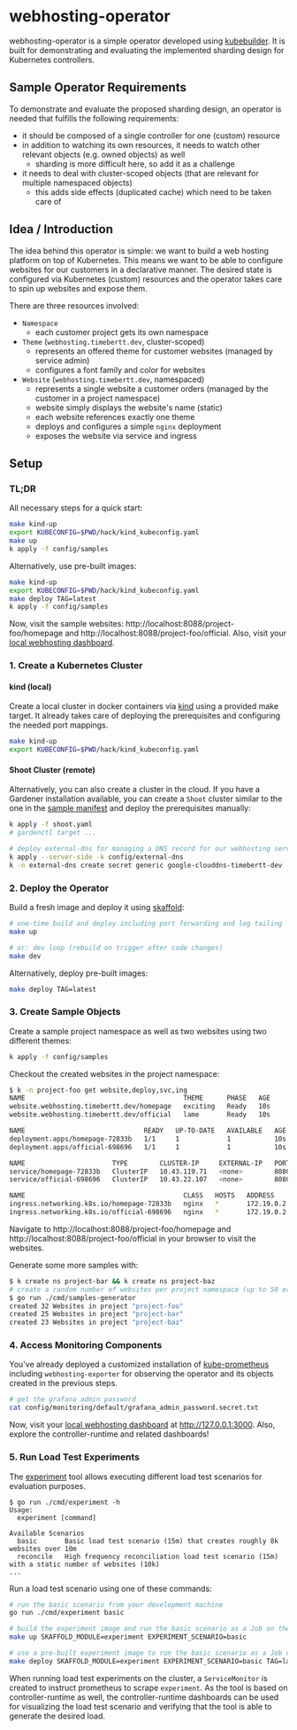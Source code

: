 # webhosting-operator

webhosting-operator is a simple operator developed using [kubebuilder](https://github.com/kubernetes-sigs/kubebuilder).
It is built for demonstrating and evaluating the implemented sharding design for Kubernetes controllers.

## Sample Operator Requirements

To demonstrate and evaluate the proposed sharding design, an operator is needed that fulfills the following requirements:

- it should be composed of a single controller for one (custom) resource
- in addition to watching its own resources, it needs to watch other relevant objects (e.g. owned objects) as well
  - sharding is more difficult here, so add it as a challenge
- it needs to deal with cluster-scoped objects (that are relevant for multiple namespaced objects)
  - this adds side effects (duplicated cache) which need to be taken care of

## Idea / Introduction

The idea behind this operator is simple: we want to build a web hosting platform on top of Kubernetes.
This means we want to be able to configure websites for our customers in a declarative manner.
The desired state is configured via Kubernetes (custom) resources and the operator takes care to spin up websites and expose them.

There are three resources involved:

- `Namespace`
  - each customer project gets its own namespace
- `Theme` (`webhosting.timebertt.dev`, cluster-scoped)
  - represents an offered theme for customer websites (managed by service admin)
  - configures a font family and color for websites
- `Website` (`webhosting.timebertt.dev`, namespaced)
  - represents a single website a customer orders (managed by the customer in a project namespace)
  - website simply displays the website's name (static)
  - each website references exactly one theme
  - deploys and configures a simple `nginx` deployment
  - exposes the website via service and ingress

## Setup

### TL;DR

All necessary steps for a quick start:

```bash
make kind-up
export KUBECONFIG=$PWD/hack/kind_kubeconfig.yaml
make up
k apply -f config/samples
```

Alternatively, use pre-built images:

```bash
make kind-up
export KUBECONFIG=$PWD/hack/kind_kubeconfig.yaml
make deploy TAG=latest
k apply -f config/samples
```

Now, visit the sample websites: http://localhost:8088/project-foo/homepage and http://localhost:8088/project-foo/official.
Also, visit your [local webhosting dashboard](http://127.0.0.1:3000/d/NbmNpqEnk/webhosting?orgId=1).

### 1. Create a Kubernetes Cluster

#### kind (local)

Create a local cluster in docker containers via [kind](https://kind.sigs.k8s.io/) using a provided make target.
It already takes care of deploying the prerequisites and configuring the needed port mappings.

```bash
make kind-up
export KUBECONFIG=$PWD/hack/kind_kubeconfig.yaml
```

#### Shoot Cluster (remote)

Alternatively, you can also create a cluster in the cloud. If you have a Gardener installation available, you can create a `Shoot` cluster similar to the one in the [sample manifest](../hack/config/shoot.yaml) and deploy the prerequisites manually:

```bash
k apply -f shoot.yaml
# gardenctl target ...

# deploy external-dns for managing a DNS record for our webhosting service
k apply --server-side -k config/external-dns
k -n external-dns create secret generic google-clouddns-timebertt-dev --from-literal project=$PROJECT_NAME --from-file service-account.json=$SERVICE_ACCOUNT_FILE
```

### 2. Deploy the Operator

Build a fresh image and deploy it using [skaffold](https://skaffold.dev/):

```bash
# one-time build and deploy including port forwarding and log tailing
make up

# or: dev loop (rebuild on trigger after code changes)
make dev
```

Alternatively, deploy pre-built images:

```bash
make deploy TAG=latest
```

### 3. Create Sample Objects

Create a sample project namespace as well as two websites using two different themes:

```bash
k apply -f config/samples
```

Checkout the created websites in the project namespace:

```bash
$ k -n project-foo get website,deploy,svc,ing
NAME                                        THEME      PHASE   AGE
website.webhosting.timebertt.dev/homepage   exciting   Ready   10s
website.webhosting.timebertt.dev/official   lame       Ready   10s

NAME                              READY   UP-TO-DATE   AVAILABLE   AGE
deployment.apps/homepage-72833b   1/1     1            1           10s
deployment.apps/official-698696   1/1     1            1           10s

NAME                      TYPE        CLUSTER-IP     EXTERNAL-IP   PORT(S)    AGE
service/homepage-72833b   ClusterIP   10.43.119.71   <none>        8080/TCP   10s
service/official-698696   ClusterIP   10.43.22.107   <none>        8080/TCP   10s

NAME                                        CLASS   HOSTS   ADDRESS      PORTS   AGE
ingress.networking.k8s.io/homepage-72833b   nginx   *       172.19.0.2   80      10s
ingress.networking.k8s.io/official-698696   nginx   *       172.19.0.2   80      10s
```

Navigate to http://localhost:8088/project-foo/homepage and http://localhost:8088/project-foo/official in your browser to visit the websites.

Generate some more samples with:
```bash
$ k create ns project-bar && k create ns project-baz
# create a random number of websites per project namespace (up to 50 each)
$ go run ./cmd/samples-generator
created 32 Websites in project "project-foo"
created 25 Websites in project "project-bar"
created 23 Websites in project "project-baz"
```

### 4. Access Monitoring Components

You've already deployed a customized installation of [kube-prometheus](https://github.com/prometheus-operator/kube-prometheus) including `webhosting-exporter` for observing the operator and its objects created in the previous steps.

```bash
# get the grafana admin password
cat config/monitoring/default/grafana_admin_password.secret.txt
```

Now, visit your [local webhosting dashboard](http://127.0.0.1:3000/d/NbmNpqEnk/webhosting?orgId=1) at http://127.0.0.1:3000.
Also, explore the controller-runtime and related dashboards!

### 5. Run Load Test Experiments

The [experiment](./cmd/experiment) tool allows executing different load test scenarios for evaluation purposes.

```text
$ go run ./cmd/experiment -h
Usage:
  experiment [command]

Available Scenarios
  basic       Basic load test scenario (15m) that creates roughly 8k websites over 10m
  reconcile   High frequency reconciliation load test scenario (15m) with a static number of websites (10k)
...
```

Run a load test scenario using one of these commands:

```bash
# run the basic scenario from your development machine
go run ./cmd/experiment basic

# build the experiment image and run the basic scenario as a Job on the cluster
make up SKAFFOLD_MODULE=experiment EXPERIMENT_SCENARIO=basic

# use a pre-built experiment image to run the basic scenario as a Job on the cluster
make deploy SKAFFOLD_MODULE=experiment EXPERIMENT_SCENARIO=basic TAG=latest
```

When running load test experiments on the cluster, a `ServiceMonitor` is created to instruct prometheus to scrape `experiment`.
As the tool is based on controller-runtime as well, the controller-runtime dashboards can be used for visualizing the load test scenario and verifying that the tool is able to generate the desired load.
